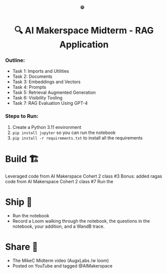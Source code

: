 

<p align = "center" draggable=”false” ><img src="https://github.com/MikeConDH/AIE2/blob/main/MikeC/CraBashIcon.jpg" 
     width="25px"
     height="auto"/>
</p>

## <h1 align="center" id="heading">🔍 AI Makerspace Midterm - RAG Application</h1>

### Outline:

- Task 1: Imports and Utilities
- Task 2: Documents
- Task 3: Embeddings and Vectors
- Task 4: Prompts
- Task 5: Retrieval Augmented Generation
- Task 6: Visibility Tooling
- Task 7: RAG Evaluation Using GPT-4

### Steps to Run:

1. Create a Python 3.11 environment
2. `pip install jupyter` so you can run the notebook
3. `pip install -r requirements.txt` to install all the requirements

# Build 🏗️

Leveraged code from AI Makerspace Cohert 2 class #3
Bonus: added ragas code from AI Makerspace Cohert 2 class #7
Run the 

# Ship 🚢

- Run the notebook
- Record a Loom walking through the notebook, the questions in the notebook, your addition, and a WandB trace.

# Share 🚀

- The MikeC Midterm video (AugxLabs /w loom)
- Posted on YouTube and tagged @AIMakerspace

